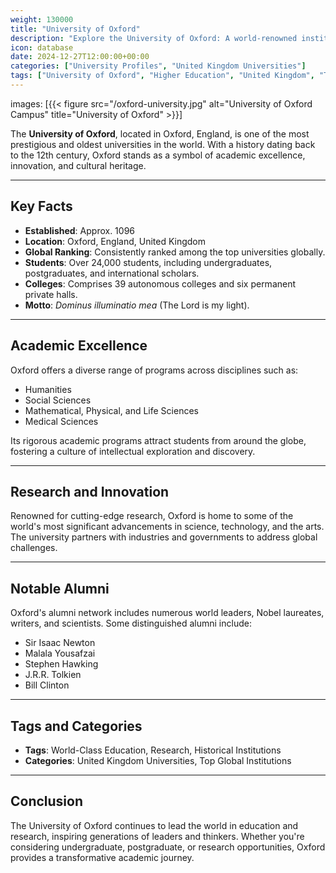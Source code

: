 ```yaml
---
weight: 130000
title: "University of Oxford"
description: "Explore the University of Oxford: A world-renowned institution known for its academic excellence, historic significance, and global impact."
icon: database
date: 2024-12-27T12:00:00+00:00
categories: ["University Profiles", "United Kingdom Universities"]
tags: ["University of Oxford", "Higher Education", "United Kingdom", "Top Universities"]
---
```


images: [{{< figure src="/oxford-university.jpg" alt="University of Oxford Campus" title="University of Oxford" >}}]

The **University of Oxford**, located in Oxford, England, is one of the most prestigious and oldest universities in the world. With a history dating back to the 12th century, Oxford stands as a symbol of academic excellence, innovation, and cultural heritage.

---

## Key Facts

- **Established**: Approx. 1096
- **Location**: Oxford, England, United Kingdom
- **Global Ranking**: Consistently ranked among the top universities globally.
- **Students**: Over 24,000 students, including undergraduates, postgraduates, and international scholars.
- **Colleges**: Comprises 39 autonomous colleges and six permanent private halls.
- **Motto**: *Dominus illuminatio mea* (The Lord is my light).

---

## Academic Excellence

Oxford offers a diverse range of programs across disciplines such as:

- Humanities  
- Social Sciences  
- Mathematical, Physical, and Life Sciences  
- Medical Sciences  

Its rigorous academic programs attract students from around the globe, fostering a culture of intellectual exploration and discovery.

---

## Research and Innovation

Renowned for cutting-edge research, Oxford is home to some of the world's most significant advancements in science, technology, and the arts. The university partners with industries and governments to address global challenges.

---

## Notable Alumni

Oxford's alumni network includes numerous world leaders, Nobel laureates, writers, and scientists. Some distinguished alumni include:

- Sir Isaac Newton  
- Malala Yousafzai  
- Stephen Hawking  
- J.R.R. Tolkien  
- Bill Clinton  

---

## Tags and Categories

- **Tags**: World-Class Education, Research, Historical Institutions  
- **Categories**: United Kingdom Universities, Top Global Institutions 

---

## Conclusion

The University of Oxford continues to lead the world in education and research, inspiring generations of leaders and thinkers. Whether you're considering undergraduate, postgraduate, or research opportunities, Oxford provides a transformative academic journey.
